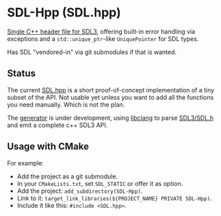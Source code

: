 # SDL-Hpp (SDL.hpp)

[Single C++ header file for SDL3](SDL.hpp), offering built-in error handling via exceptions
and a `std::unique_ptr`-like `UniquePointer` for SDL types.

Has SDL "vendored-in" via git submodules if that is wanted.

## Status

The current [SDL.hpp](SDL.hpp) is a short proof-of-concept implementation of a tiny
subset of the API. Not usable yet unless you want to add all the functions
you need manually. Which is not the plan.

The [generator](generator) is under development, using [libclang](https://clang.llvm.org/)
to parse [SDL3/SDL.h](https://github.com/libsdl-org/SDL/blob/main/include/SDL3/SDL.h)
and emit a complete c++ SDL3 API.

## Usage with CMake

For example:

* Add the project as a git submodule.
* In your `CMakeLists.txt`, set `SDL_STATIC` or offer it as option.
* Add the project: `add_subdirectory(SDL-Hpp)`.
* Link to it: `target_link_libraries(${PROJECT_NAME} PRIVATE SDL-Hpp)`.
* Include it like this: `#include <SDL.hpp>`.
